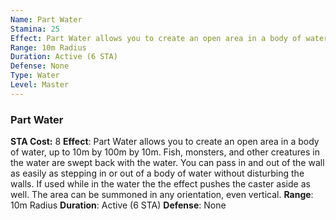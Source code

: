 ```yaml
---
Name: Part Water
Stamina: 25
Effect: Part Water allows you to create an open area in a body of water, up to 10m by 100m by 10m. Fish, monsters, and other creatures in the water are swept back with the water. You can pass in and out of the wall as easily as stepping in or out of a body of water without disturbing the walls. If used while in the water the the effect pushes the caster aside as well. The area can be summoned in any orientation, even vertical.
Range: 10m Radius
Duration: Active (6 STA)
Defense: None
Type: Water
Level: Master
---
```


### Part Water
**STA Cost:** 8
**Effect**: Part Water allows you to create an open area in a body of water, up to 10m by 100m by 10m. Fish, monsters, and other creatures in the water are swept back with the water. You can pass in and out of the wall as easily as stepping in or out of a body of water without disturbing the walls. If used while in the water the the effect pushes the caster aside as well. The area can be summoned in any orientation, even vertical.
**Range**: 10m Radius
**Duration**: Active (6 STA)
**Defense**: None